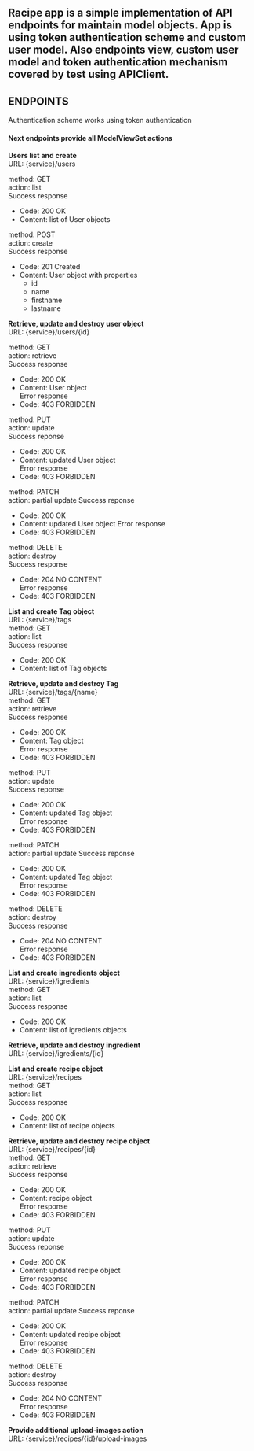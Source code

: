 ## Racipe app is a simple implementation of API endpoints for maintain model objects. App is using token authentication scheme and custom user model. Also endpoints view, custom user model and token authentication mechanism covered by test using APIClient.

## ENDPOINTS
Authentication scheme works using token authentication
  
#### Next endpoints provide all ModelViewSet actions  
**Users list and create**  
URL: {service}/users  
  
method: GET  
action: list  
Success response    
   - Code: 200 OK    
   - Content: list of User objects  
     
method: POST  
action: create  
Success response  
   - Code: 201 Created    
   - Content: User object with properties    
      - id    
      - name    
      - firstname    
      - lastname  
  
**Retrieve, update and destroy user object**  
URL: {service}/users/{id}  
  
method: GET    
action: retrieve  
Success response  
   - Code: 200 OK  
   - Content: User object  
Error response  
   - Code: 403 FORBIDDEN
  
method: PUT  
action: update  
Success reponse  
   - Code: 200 OK  
   - Content: updated User object  
Error response  
   - Code: 403 FORBIDDEN
           
method: PATCH  
action: partial update
Success reponse  
   - Code: 200 OK  
   - Content: updated User object 
Error response  
   - Code: 403 FORBIDDEN
          
method: DELETE  
action: destroy  
Success response  
   - Code: 204 NO CONTENT  
Error response  
   - Code: 403 FORBIDDEN
   
**List and create Tag object**  
URL: {service}/tags  
method: GET  
action: list  
Success response    
   - Code: 200 OK    
   - Content: list of Tag objects  
  
**Retrieve, update and destroy Tag**  
URL: {service}/tags/{name}  
method: GET    
action: retrieve  
Success response  
   - Code: 200 OK  
   - Content: Tag object    
Error response    
   - Code: 403 FORBIDDEN
  
method: PUT  
action: update  
Success reponse  
   - Code: 200 OK  
   - Content: updated Tag object      
Error response  
   - Code: 403 FORBIDDEN
           
method: PATCH  
action: partial update
Success reponse  
   - Code: 200 OK  
   - Content: updated Tag object   
Error response  
   - Code: 403 FORBIDDEN
          
method: DELETE  
action: destroy  
Success response  
   - Code: 204 NO CONTENT    
Error response  
   - Code: 403 FORBIDDEN
  
**List and create ingredients object**  
URL: {service}/igredients  
method: GET  
action: list  
Success response    
   - Code: 200 OK    
   - Content: list of igredients objects  
  
**Retrieve, update and destroy ingredient**  
URL: {service}/igredients/{id} 
    
**List and create recipe object**  
URL: {service}/recipes  
method: GET  
action: list  
Success response    
   - Code: 200 OK    
   - Content: list of recipe objects  
   
**Retrieve, update and destroy recipe object**  
URL: {service}/recipes/{id}  
method: GET    
action: retrieve  
Success response  
   - Code: 200 OK  
   - Content: recipe object    
Error response  
   - Code: 403 FORBIDDEN
  
method: PUT  
action: update  
Success reponse  
   - Code: 200 OK  
   - Content: updated recipe object    
Error response    
   - Code: 403 FORBIDDEN
           
method: PATCH  
action: partial update
Success reponse  
   - Code: 200 OK  
   - Content: updated recipe object   
Error response    
   - Code: 403 FORBIDDEN
          
method: DELETE  
action: destroy  
Success response  
   - Code: 204 NO CONTENT    
Error response    
   - Code: 403 FORBIDDEN
    
**Provide additional upload-images action**  
URL: {service}/recipes/{id}/upload-images  
